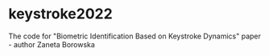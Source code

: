 # keystroke2022
The code for "Biometric Identification Based on Keystroke Dynamics" paper - author Zaneta Borowska
